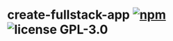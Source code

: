 # create-fullstack-app [![npm](https://img.shields.io/npm/v/create-fullstack-app-cli?style=plastic)](https://www.npmjs.com/package/create-fullstack-app-cli) ![license GPL-3.0](https://img.shields.io/github/license/finxindustries/create-fullstack-app?style=plastic)
